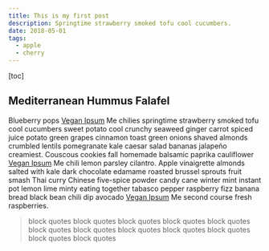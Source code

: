 ```yaml
---
title: This is my first post
description: Springtime strawberry smoked tofu cool cucumbers.
date: 2018-05-01
tags:
  - apple
  - cherry
---
```


[toc]

## Mediterranean Hummus Falafel

Blueberry pops [Vegan Ipsum](https://duckduckgo.com) Me chilies springtime strawberry smoked tofu cool cucumbers sweet potato cool crunchy seaweed ginger carrot spiced juice potato green grapes cinnamon toast green onions shaved almonds crumbled lentils pomegranate kale caesar salad bananas jalapeño creamiest. Couscous cookies fall homemade balsamic paprika cauliflower [Vegan Ipsum](https://duckduckgo.com) Me chili lemon parsley cilantro. Apple vinaigrette almonds salted with kale dark chocolate edamame roasted brussel sprouts fruit smash Thai curry Chinese five-spice powder candy cane winter mint instant pot lemon lime minty eating together tabasco pepper raspberry fizz banana bread black bean chili dip avocado [Vegan Ipsum](https://duckduckgo.com) Me second course fresh raspberries.

> block quotes block quotes block quotes block quotes block quotes block quotes block quotes block quotes block quotes block quotes block quotes block quotes
